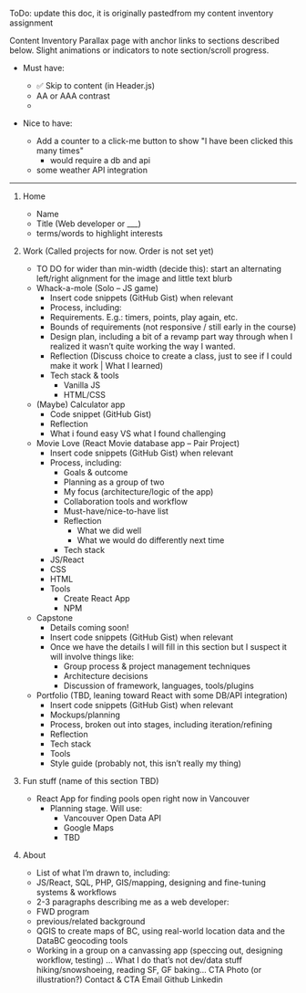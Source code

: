 ToDo: update this doc, it is originally pastedfrom my content inventory assignment

Content Inventory
Parallax page with anchor links to sections described below.
Slight animations or indicators to note section/scroll progress.

-   Must have:

    -   :white_check_mark: Skip to content (in Header.js)
    -   AA or AAA contrast
    -

-   Nice to have:
    -   Add a counter to a click-me button to show "I have been clicked this many times"
        -   would require a db and api
    -   some weather API integration

---

1. Home

    - Name
    - Title (Web developer or \_\_\_)
    - terms/words to highlight interests

2. Work (Called projects for now. Order is not set yet)

    - TO DO for wider than min-width (decide this): start an alternating left/right alignment for the image and little text blurb

    * Whack-a-mole (Solo – JS game)
        - Insert code snippets (GitHub Gist) when relevant
        - Process, including:
        - Requirements. E.g.: timers, points, play again, etc.
        - Bounds of requirements (not responsive / still early in the course)
        - Design plan, including a bit of a revamp part way through when I realized it wasn’t quite working the way I wanted.
        - Reflection (Discuss choice to create a class, just to see if I could make it work | What I learned)
        - Tech stack & tools
            - Vanilla JS
            - HTML/CSS
    * (Maybe) Calculator app
        - Code snippet (GitHub Gist)
        - Reflection
        - What i found easy VS what I found challenging
    * Movie Love (React Movie database app – Pair Project)
        - Insert code snippets (GitHub Gist) when relevant
        - Process, including:
            - Goals & outcome
            - Planning as a group of two
            - My focus (architecture/logic of the app)
            - Collaboration tools and workflow
            - Must-have/nice-to-have list
            - Reflection
                - What we did well
                - What we would do differently next time
            - Tech stack
        - JS/React
        - CSS
        - HTML
        - Tools
            - Create React App
            - NPM

    -   Capstone
        -   Details coming soon!
        -   Insert code snippets (GitHub Gist) when relevant
        -   Once we have the details I will fill in this section but I suspect it will involve things like:
            -   Group process & project management techniques
            -   Architecture decisions
            -   Discussion of framework, languages, tools/plugins
    -   Portfolio (TBD, leaning toward React with some DB/API integration)
        -   Insert code snippets (GitHub Gist) when relevant
        -   Mockups/planning
        -   Process, broken out into stages, including iteration/refining
        -   Reflection
        -   Tech stack
        -   Tools
        -   Style guide (probably not, this isn’t really my thing)

4.  Fun stuff (name of this section TBD)


    -   React App for finding pools open right now in Vancouver
        -   Planning stage. Will use:
            -   Vancouver Open Data API
            -   Google Maps
            -   TBD

3. About
    - List of what I’m drawn to, including:
    - JS/React, SQL, PHP, GIS/mapping, designing and fine-tuning systems & workflows
    - 2-3 paragraphs describing me as a web developer:
    - FWD program
    - previous/related background
    - QGIS to create maps of BC, using real-world location data and the DataBC geocoding tools
    - Working in a group on a canvassing app (speccing out, designing workflow, testing)
      …
      What I do that’s not dev/data stuff
      hiking/snowshoeing, reading SF, GF baking…
      CTA
      Photo (or illustration?)
      Contact & CTA
      Email
      Github
      Linkedin
